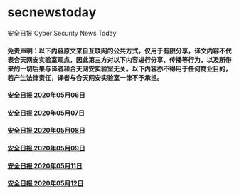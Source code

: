 # secnewstoday

安全日报 Cyber Security News Today

#### 免责声明：以下内容原文来自互联网的公共方式，仅用于有限分享，译文内容不代表合天网安实验室观点，因此第三方对以下内容进行分享、传播等行为，以及所带来的一切后果与译者和合天网安实验室无关。以下内容亦不得用于任何商业目的，若产生法律责任，译者与合天网安实验室一律不予承担。

#### [安全日报 2020年05月06日](https://github.com/hetianlab/secnewstoday/blob/master/May.2020/secnews-20200506.md)
#### [安全日报 2020年05月07日](https://github.com/hetianlab/secnewstoday/blob/master/May.2020/secnews-20200507.md)
#### [安全日报 2020年05月08日](https://github.com/hetianlab/secnewstoday/blob/master/May.2020/secnews-20200508.md)
#### [安全日报 2020年05月09日](https://github.com/hetianlab/secnewstoday/blob/master/May.2020/secnews-20200509.md)
#### [安全日报 2020年05月11日](https://github.com/hetianlab/secnewstoday/blob/master/May.2020/secnews-20200511.md)
#### [安全日报 2020年05月12日](https://github.com/hetianlab/secnewstoday/blob/master/May.2020/secnews-20200512.md)

